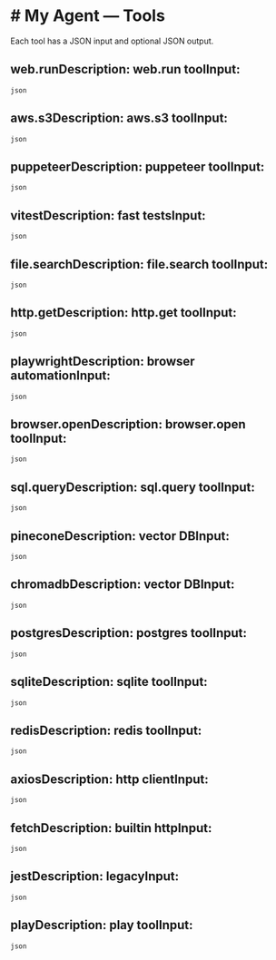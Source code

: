 # # My Agent — Tools
Each tool has a JSON input and optional JSON output.

## web.run**Description:** web.run tool**Input:**
```json```
## aws.s3**Description:** aws.s3 tool**Input:**
```json```
## puppeteer**Description:** puppeteer tool**Input:**
```json```
## vitest**Description:** fast tests**Input:**
```json```
## file.search**Description:** file.search tool**Input:**
```json```
## http.get**Description:** http.get tool**Input:**
```json```
## playwright**Description:** browser automation**Input:**
```json```
## browser.open**Description:** browser.open tool**Input:**
```json```
## sql.query**Description:** sql.query tool**Input:**
```json```
## pinecone**Description:** vector DB**Input:**
```json```
## chromadb**Description:** vector DB**Input:**
```json```
## postgres**Description:** postgres tool**Input:**
```json```
## sqlite**Description:** sqlite tool**Input:**
```json```
## redis**Description:** redis tool**Input:**
```json```
## axios**Description:** http client**Input:**
```json```
## fetch**Description:** builtin http**Input:**
```json```
## jest**Description:** legacy**Input:**
```json```
## play**Description:** play tool**Input:**
```json```
